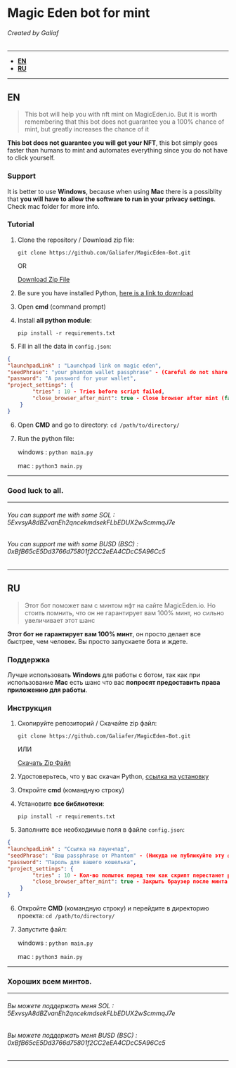 # Magic Eden bot for mint
###### Created by Galiaf

------------
- **[EN](https://github.com/Galiafer/MagicEden-Bot#en)**
- **[RU](https://github.com/Galiafer/MagicEden-Bot#ru)**

------------

## EN
> This bot will help you with nft mint on MagicEden.io. But it is worth remembering that this bot does not guarantee you a 100% chance of mint, but greatly increases the chance of it

**This bot does not guarantee you will get your NFT**, this bot simply goes faster than humans to mint and automates everything since you do not have to click yourself.

### Support
It is better to use **Windows**, because when using **Mac** there is a possiblity that **you will have to allow the software to run in your privacy settings**. Check mac folder for more info.

### Tutorial
1. Clone the repository / Download zip file:

	`git clone https://github.com/Galiafer/MagicEden-Bot.git`

	OR

	[Download Zip File](https://github.com/Galiafer/MagicEden-Bot/archive/refs/heads/master.zip)

2. Be sure you have installed Python, [here is a link to download](https://www.python.org/downloads/)
3. Open **cmd** (command prompt)
4. Install **all python module**:

   `pip install -r requirements.txt`
5. Fill in all the data in `config.json`:
```json
{
"launchpadLink" : "Launchpad link on magic eden",
"seedPhrase": "your phantom wallet passphrase" - (Careful do not share this key),
"password": "A password for your wallet",
"project_settings": {
		"tries" : 10 - Tries before script failed,
		"close_browser_after_mint": true - Close browser after mint (false - No)
	}
}
```

6. Open **CMD** and go to directory:
 `cd /path/to/directory/`

7. Run the python file:

	windows : `python main.py`

	mac : `python3 main.py`

------------
### Good luck to all.
------------
###### You can support me with some SOL : 5ExvsyA8dBZvanEh2qncekmdsekFLbEDUX2wScmmqJ7e
###### You can support me with some BUSD (BSC) : 0xBfB65cE5Dd3766d75801f2CC2eEA4CDcC5A96Cc5

------------

## RU
> Этот бот поможет вам с минтом нфт на сайте MagicEden.io. Но стоить помнить, что он не гарантирует вам 100% минт, но сильно увеличивает этот шанс

**Этот бот не гарантирует вам 100% минт**, он просто делает все быстрее, чем человек. Вы просто запускаете бота и ждете.

### Поддержка
Лучше использовать **Windows** для работы с ботом, так как при использование **Mac** есть шанс что вас **попросят предоставить права приложению для работы**.

### Инструкция
1. Скопируйте репозиторий / Скачайте zip файл:

	`git clone https://github.com/Galiafer/MagicEden-Bot.git`

	ИЛИ

	[Скачать Zip Файл](https://github.com/Galiafer/MagicEden-Bot/archive/refs/heads/master.zip)

2. Удостоверьтесь, что у вас скачан Python, [ссылка на установку](https://www.python.org/downloads/)
3. Откройте **cmd** (командную строку)
4. Установите **все библиотеки**:

   `pip install -r requirements.txt`
5. Заполните все необходимые поля в файле `config.json`:
```json
{
"launchpadLink" : "Ссылка на лаунчпад",
"seedPhrase": "Ваш passphrase от Phantom" - (Никуда не публикуйте эту фразу),
"password": "Пароль для вашего кошелька",
"project_settings": {
		"tries" : 10 - Кол-во попыток перед тем как скрипт перестанет работать,
		"close_browser_after_mint": true - Закрыть браузер после минта (false - Нет)
	}
}
```

6. Откройте **CMD** (командную строку) и перейдите в директорию проекта:
 `cd /path/to/directory/`

7. Запустите файл:

	windows : `python main.py`

	mac : `python3 main.py`

------------
### Хороших всем минтов.
------------
###### Вы можете поддержать меня SOL : 5ExvsyA8dBZvanEh2qncekmdsekFLbEDUX2wScmmqJ7e
###### Вы можете поддержать меня BUSD (BSC) : 0xBfB65cE5Dd3766d75801f2CC2eEA4CDcC5A96Cc5

------------

